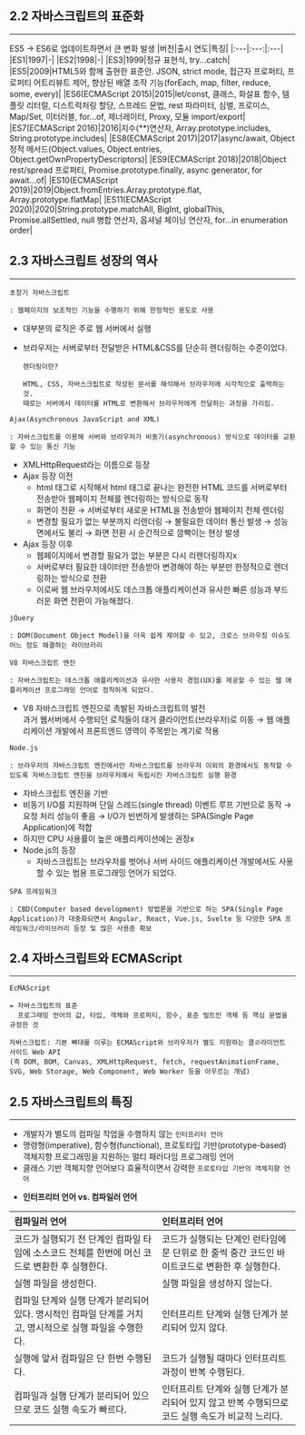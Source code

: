 ## 2.2 자바스크립트의 표준화

---

ES5 → ES6로 업데이트하면서 큰 변화 발생
|버전|출시 연도|특징|
|:---|:---:|:---|
|ES1|1997|-|
|ES2|1998|-|
|ES3|1999|정규 표현식, try...catch|
|ES5|2009|HTML5와 함께 출현한 표준안. JSON, strict mode, 접근자 프로퍼티, 프로퍼티 어트리뷰트 제어, 향상된 배열 조작 기능(forEach, map, filter, reduce, some, every)|
|ES6(ECMAScript 2015)|2015|let/const, 클래스, 화살표 함수, 템플릿 리터럴, 디스트럭처링 할당, 스프레드 문법, rest 파라미터, 심벌, 프로미스, Map/Set, 이터러블, for...of, 제너레이터, Proxy, 모듈 import/export|
|ES7(ECMAScript 2016)|2016|지수(\*\*)연산자, Array.prototype.includes, String.prototype.includes|
|ES8(ECMAScript 2017)|2017|async/await, Object 정적 메서드(Object.values, Object.entries, Object.getOwnPropertyDescriptors)|
|ES9(ECMAScript 2018)|2018|Object rest/spread 프로퍼티, Promise.prototype.finally, async generator, for await...of|
|ES10(ECMAScript 2019)|2019|Object.fromEntries.Array.prototype.flat, Array.prototype.flatMap|
|ES11(ECMAScript 2020)|2020|String.prototype.matchAll, BigInt, globalThis, Promise.allSettled, null 병합 연산자, 옵셔널 체이닝 연산자, for...in enumeration order|

## 2.3 자바스크립트 성장의 역사

---

```
초창기 자바스크립트

: 웹페이지의 보조적인 기능을 수행하기 위해 한정적인 용도로 사용
```

- 대부분의 로직은 주로 웹 서버에서 실행
- 브라우저는 서버로부터 전달받은 HTML&CSS를 단순히 렌더링하는 수준이었다.

  ```
  렌더링이란?

  HTML, CSS, 자바스크립트로 작성된 문서를 해석해서 브라우저에 시각적으로 출력하는 것.
  때로는 서버에서 데이터를 HTML로 변환해서 브라우저에게 전달하는 과정을 가리킴.
  ```

```
Ajax(Asynchronous JavaScript and XML)

: 자바스크립트를 이용해 서버와 브라우저가 비동기(asynchronous) 방식으로 데이터를 교환할 수 있는 통신 기능
```

- XMLHttpRequest라는 이름으로 등장
- Ajax 등장 이전
  - html 태그로 시작해서 html 태그로 끝나는 완전한 HTML 코드를 서버로부터 전송받아 웹페이지 전체를 렌더링하는 방식으로 동작
  - 화면이 전환 → 서버로부터 새로운 HTML을 전송받아 웹페이지 전체 렌더링
  - 변경할 필요가 없는 부분까지 리렌더링 → 불필요한 데이터 통신 발생 → 성능 면에서도 불리 → 화면 전환 시 순간적으로 깜빡이는 현상 발생
- Ajax 등장 이후
  - 웹페이지에서 변경할 필요가 없는 부분은 다시 리렌더링하지x
  - 서버로부터 필요한 데이터만 전송받아 변경해야 하는 부분만 한정적으로 렌더링하는 방식으로 전환
  - 이로써 웹 브라우저에서도 데스크톱 애플리케이션과 유사한 빠른 성능과 부드러운 화면 전환이 가능해졌다.

```
jQuery

: DOM(Document Object Model)을 더욱 쉽게 제어할 수 있고, 크로스 브라우징 이슈도 어느 정도 해결하는 라이브러리
```

```
V8 자바스크립트 엔진

: 자바스크립트는 데스크톱 애플리케이션과 유사한 사용자 경험(UX)를 제공할 수 있는 웹 애플리케이션 프로그래밍 언어로 정착하게 되었다.
```

- V8 자바스크립트 엔진으로 촉발된 자바스크립트의 발전  
   과거 웹서버에서 수행되던 로직들이 대거 클라이언트(브라우저)로 이동 → 웹 애플리케이션 개발에서 프론트엔드 영역이 주목받는 계기로 작용

```
Node.js

: 브라우저의 자바스크립트 엔진에서만 자바스크립트를 브라우저 이외의 환경에서도 동작할 수 있도록 자바스크립트 엔진을 브라우저에서 독립시킨 자바스크립트 실행 환경
```

- 자바스크립트 엔진을 기반
- 비동기 I/O를 지원하며 단일 스레드(single thread) 이벤트 루프 기반으로 동작 → 요청 처리 성능이 좋음 → I/O가 빈번하게 발생하는 SPA(Single Page Application)에 적합
- 하지만 CPU 사용률이 높은 애플리케이션에는 권장x
- Node.js의 등장
  - 자바스크립트는 브라우저를 벗어나 서버 사이드 애플리케이션 개발에서도 사용할 수 있는 범용 프로그래밍 언어가 되었다.

```
SPA 프레임워크

: CBD(Computer based development) 방법론을 기반으로 하는 SPA(Single Page Application)가 대중화되면서 Angular, React, Vue.js, Svelte 등 다양한 SPA 프레임워크/라이브러리 등장 및 많은 사용층 확보
```

## 2.4 자바스크립트와 ECMAScript

---

```
EcMAScript

= 자바스크립트의 표준
  프로그래밍 언어의 값, 타입, 객체와 프로퍼티, 함수, 표준 빌트인 객체 등 핵심 문법을 규정한 것
```

```
자바스크립트: 기본 뼈대를 이루는 ECMAScript와 브라우저가 별도 지원하는 클ㄹ라이언트 사이드 Web API
(즉 DOM, BOM, Canvas, XMLHttpRequest, fetch, requestAnimationFrame, SVG, Web Storage, Web Component, Web Worker 등을 아우르는 개념)
```

## 2.5 자바스크립트의 특징

---

- 개발자가 별도의 컴파일 작업을 수행하지 않는 `인터프리터 언어`
- 명령형(imperative), 함수형(functional), 프로토타입 기반(prototype-based) 객체지향 프로그래밍을 지원하는 멀티 패러다임 프로그래밍 언어
- 클래스 기반 객체지향 언어보다 효율적이면서 강력한 `프로토타입 기반의 객체지향 언어`

* **인터프리터 언어 vs. 컴파일러 언어**

| 컴파일러 언어                                                                                            | 인터프리터 언어                                                                                  |
| :------------------------------------------------------------------------------------------------------- | :----------------------------------------------------------------------------------------------- |
| 코드가 실행되기 전 단계인 컴파일 타임에 소스코드 전체를 한번에 머신 코드로 변환한 후 실행한다.           | 코드가 실행되는 단계인 런타임에 문 단위로 한 줄씩 중간 코드인 바이트코드로 변환한 후 실행한다.   |
| 실행 파일을 생성한다.                                                                                    | 실행 파일을 생성하지 않는다.                                                                     |
| 컴파일 단계와 실행 단계가 분리되어 있다. 명시적인 컴파일 단계를 거치고, 명시적으로 실행 파일을 수행한다. | 인터프리트 단계와 실행 단계가 분리되어 있지 않다.                                                |
| 실행에 앞서 컴파일은 단 한번 수행된다.                                                                   | 코드가 실행될 때마다 인터프리트 과정이 반복 수행된다.                                            |
| 컴파일과 실행 단계가 분리되어 있으므로 코드 실행 속도가 빠르다.                                          | 인터프리트 단계와 실행 단계가 분리되어 있지 않고 반복 수행되므로 코드 실행 속도가 비교적 느리다. |
